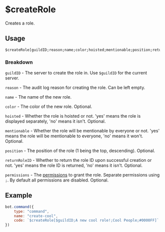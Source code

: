 # $createRole
Creates a role.

## Usage
```
$createRole[guildID;reason;name;color;hoisted;mentionable;position;returnRoleID;permissions]
```

### Breakdown
`guildID` - The server to create the role in. Use `$guildID` for the current server.

`reason` - The audit log reason for creating the role. Can be left empty.

`name` - The name of the new role.

`color` - The color of the new role. Optional.

`hoisted` - Whether the role is hoisted or not. 'yes' means the role is displayed separately, 'no' means it isn't. Optional.

`mentionable` - Whether the role will be mentionable by everyone or not. 'yes' means the role will be mentionable to everyone, 'no' means it won't. Optional.

`position` - The position of the role (1 being the top, descending). Optional.

`returnRoleID` - Whether to return the role ID upon successful creation or not. 'yes' means the role ID is returned, 'no' means it isn't. Optional.

`permissions` - The [permissions](https://djsbdscript.gitbook.io/docs/permissions) to grant the role. Separate permissions using `;`. By default all permissions are disabled. Optional.

## Example
```js
bot.command({
    type: "command",
    name: "create-cool",
    code: `$createRole[$guildID;A new cool role!;Cool People;#0000FF]`
})
```
